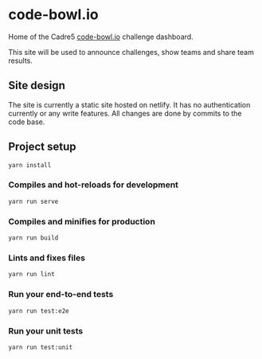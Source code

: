 # code-bowl.io

Home of the Cadre5 [code-bowl.io](https://code-bowl.io) challenge dashboard.

This site will be used to announce challenges, show teams and share team results.

## Site design
The site is currently a static site hosted on netlify.
It has no authentication currently or any write features. 
All changes are done by commits to the code base.

## Project setup
```
yarn install
```

### Compiles and hot-reloads for development
```
yarn run serve
```

### Compiles and minifies for production
```
yarn run build
```

### Lints and fixes files
```
yarn run lint
```

### Run your end-to-end tests
```
yarn run test:e2e
```

### Run your unit tests
```
yarn run test:unit
```